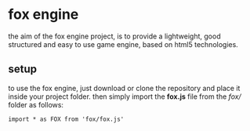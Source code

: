 # fox engine
the aim of the fox engine project, is to provide a lightweight, good structured and easy to use game engine, based on html5 technologies.
## setup
to use the fox engine, just download or clone the repository and place it inside your project folder.
then simply import the **fox.js** file from the *fox/* folder as follows:

    import * as FOX from 'fox/fox.js'
